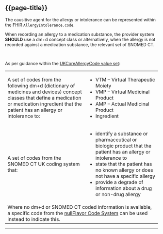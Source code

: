 ## {{page-title}}

The causitive agent for the allergy or intolerance can be represented within the FHIR `AllergyIntolerance.code`.

When recording an allergy to a medication substance, the provider system **SHOULD** use a dm+d concept class or alternatively, when the allergy is not recorded against a medication substance, the relevant set of SNOMED CT.

<br />

As per guidance within the [UKCoreAllergyCode value set](https://simplifier.net/guide/uk-core-implementation-guide-stu2/Home/Terminology/AllValueSets/ValueSet-UKCore-AllergyCode?version=2.0.0):


<table>
<tr>
    <td>
        A set of codes from the following dm+d (dictionary of medicines and devices) concept classes that define a medication or medication ingredient that the patient has an allergy or intolerance to:
    </td>
    <td>
        <ul>
            <li>VTM – Virtual Therapeutic Moiety</li>
            <li>VMP – Virtual Medicinal Product</li>
            <li>AMP – Actual Medicinal Product</li>
            <li>Ingredient</li>
        </ul>
    </td>
    </tr>
    <tr>
    <td>
        A set of codes from the SNOMED CT UK coding system that:
    </td>
    <td>
        <ul>
            <li>identify a substance or pharmaceutical or biologic product that the patient has an allergy or intolerance to</li>
            <li>state that the patient has no known allergy or does not have a specific allergy</li>
            <li>provide a degrade of information about a drug or non-drug allergy</li>
        </ul>
    </td>
</tr>
<tr>
    <td colspan="2">
        Where no dm+d or SNOMED CT coded information is available, a specific code from the <a href="https://terminology.hl7.org/5.5.0/CodeSystem-v3-NullFlavor.html">nullFlavor Code System</a> can be used instead to indicate this.
    </td>
</tr>
</table>

---